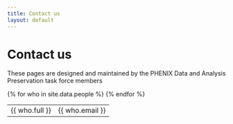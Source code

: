 ```yaml
---
title: Contact us
layout: default
---
```


# Contact us

These pages are designed and maintained by the PHENIX Data and Analysis Preservation task force members

<table width="40%">
{% for who in site.data.people %}
<tr>
<td>{{ who.full }}</td><td>{{ who.email }}</td>
</tr>
{% endfor %}
</table>


